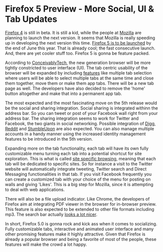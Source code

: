 # Firefox 5 Preview - More Social, UI & Tab Updates

<a href="http://www.mozilla.com/en-US/firefox/fx/">Firefox 4</a> is still in beta. It is still a kid, while the people at <a href="http://www.mozilla.com/">Mozilla</a> are planning to launch the next version. It seems that Mozilla is really speeding up in developing the next version this time. <a href="http://www.techspot.com/news/43184-mozilla-firefox-5-coming-on-june-21-firefox-6-on-august-18.html">Firefox 5 is to be launched</a> by the end of June this year. That is already cool; the fast consecutive launch. And, there are yet cooler stuff too. Firefox 5 is gonna be feature packed.

According to <a href="http://www.conceivablytech.com/6581/products/firefox-5-social-sharing-home-tab-pdf-viewer-tab-apps">ConceivablyTech</a>, the new generation browser will be more tightly constricted to user interface (UI). The tab centric usability of the browser will be expanded by including <a href="http://www.blogsolute.com/firefox-5-news-features/16292/">features</a> like multiple tab selection where users will be able to select multiple tabs at the same time and close them together, move them or make them app tabs. There will be a new tab page as well. The developers have also decided to remove the 'home' button altogether and make that into a permanent app tab.

The most expected and the most fascinating move on the 5th release would be the social and sharing integration. Social sharing is integrated withinn the address bar. So you can tweet or post of your Facebook wall right from your address bar. The sharing integration seems to work for Twitter and Facebook, the two giants in social networking. Possible integration of <a href="http://digg.com/">Digg</a>, <a href="http://www.reddit.com/">Reddit</a> and <a href="http://www.stumbleupon.com/">StumbleUpon</a> are also expected. You can also manage multiple accounts in a handy manner using the increased identity management features to be introduced in the 5th version. 

Expanding more on the tab functionality, each tab will have its own fully customizable menu turning each tab into a potential shortcut for site exploration. This is what is called <a href="http://en.wikipedia.org/wiki/Site-specific_browser">site specific browsing</a>, meaning that each tab will be dedicated to specific sites. So for instance a visit to the Twitter website will automatically integrate tweeting, Twitter search and Direct Messaging functionalities in that tab. If you visit Facebook frequently you can create a customized tab with your choice of the menu for posting on walls and giving 'Likes'. This is a big step for Mozilla, since it is attempting to deal with web applications.

There will also be a file upload indicator. Like Chrome, the developers of Firefox aim at integrating PDF viewer in the browser for in-browser preview. This feature is also expected to be extended to other file formats including mp3. The search bar actually <a href="http://www.zdnet.com/blog/hardware/first-look-at-firefox-5/11446">looks a lot nicer</a>. 

In short, Firefox 5.0 is gonna rock and kick ass when it comes to socializing. Fully customizable tabs, interactive and animated user interface and many other promising features make it highly attractive. Given that Firefox is already a popular browser and being a favorite of most of the people, these features will make the crowd a lot happy.
